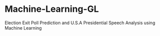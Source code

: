 # Machine-Learning-GL
Election Exit Poll Prediction and U.S.A Presidential Speech Analysis using Machine Learning
